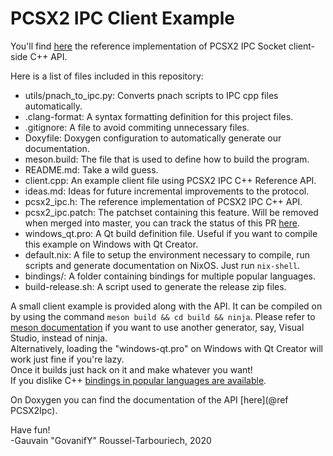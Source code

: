 PCSX2 IPC Client Example
======
You'll find [here](https://code.govanify.com/govanify/pcsx2_ipc/)
the reference implementation of PCSX2 IPC Socket client-side C++ API.    

Here is a list of files included in this repository:

* utils/pnach\_to\_ipc.py: Converts pnach scripts to IPC cpp files
  automatically.   
* .clang-format: A syntax formatting definition for this project files.  
* .gitignore: A file to avoid commiting unnecessary files.  
* Doxyfile: Doxygen configuration to automatically generate our documentation.  
* meson.build: The file that is used to define how to build the
  program.  
* README.md: Take a wild guess.  
* client.cpp: An example client file using PCSX2 IPC C++ Reference API.
* ideas.md: Ideas for future incremental improvements to the protocol.  
* pcsx2\_ipc.h: The reference implementation of PCSX2 IPC C++ API.  
* pcsx2\_ipc.patch: The patchset containing this feature. Will be removed when
  merged into master, you can track the status of this PR
  [here](https://github.com/PCSX2/pcsx2/pull/3591).
* windows\_qt.pro: A Qt build definition file. Useful if you want to compile
  this example on Windows with Qt Creator.  
* default.nix: A file to setup the environment necessary to compile, run scripts
  and generate documentation on NixOS. Just run `nix-shell`.
* bindings/: A folder containing bindings for multiple popular languages.
* build-release.sh: A script used to generate the release zip files.


A small client example is provided along with the API. It can be compiled on
by using the command `meson build && cd build && ninja`. Please
refer to [meson documentation](https://mesonbuild.com/Using-with-Visual-Studio.html) if you want
to use another generator, say, Visual Studio, instead of ninja.  
Alternatively, loading the "windows-qt.pro" on Windows with Qt Creator will work just fine if you're lazy.  
Once it builds just hack on it and make whatever you want!   
If you dislike C++
[bindings in popular languages are
available](https://code.govanify.com/govanify/pcsx2_ipc/src/branch/master/bindings/).

On Doxygen you can find the documentation of the API [here](@ref PCSX2Ipc).  

Have fun!  
-Gauvain "GovanifY" Roussel-Tarbouriech, 2020
